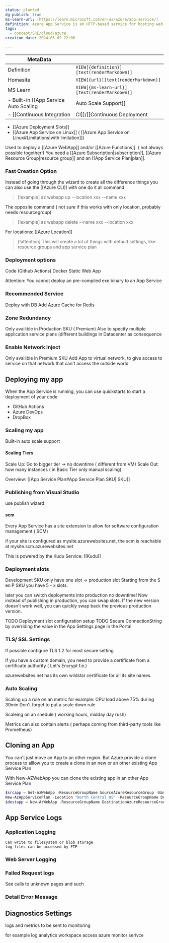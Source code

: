 ```yaml
---
status: planted
dg-publish: true
ms-learn-url: (https://learn.microsoft.com/en-us/azure/app-service/)
definition: Azure App Service is an HTTP-based service for hosting web applications, REST APIs, and mobile back ends. You can develop in your favorite programming language or framework.
tags:
  - concept/SRE/cloud/azure
creation_date: 2024-05-02 22:00

---
```

| MetaData   |                                              |
| ---------- | -------------------------------------------- |
| Definition | `VIEW[{definition}][text(renderMarkdown)]`   |
| Homesite   | `VIEW[{url}][text(renderMarkdown)]`          |
| MS Learn   | `VIEW[{ms-learn-url}][text(renderMarkdown)]` |
- Built-in [[App Service Auto Scaling|Auto Scale Support]]
- [[Continuous Integration|CI]]/[[Continuous Deployment|CD]] Support
- [[Azure Deployment Slots]]
- [[Azure App Service on Linux]] ( [[Azure App Service on Linux#Limitations|with limitation]])



Used to deploy  a [[Azure WebApp]] and/or [[Azure Functions]]. ( not always possible together!)
You need a  [[Azure Subscription|subscription]], [[Azure Resource Group|resource group]] and an [[App Service Plan|plan]].
### Fast Creation Option

Instead of going through the wizard to create all the difference things
you can also use the [[Azure CLI]] with one do it all command

> [!example] 
> az webapp up --location xxx --name xxx

The opposite command ( not sure if this works with only location, probably needs resourcegroup)

> [!example] 
> az webapp delete --name xxx --location xxx

For locations: [[Azure Location]]

> [!attention] 
> This will create a lot of things with default settings, like resource groups and app service plan
> 

### Deployment options

Code (Github Actions)
Docker
Static Web App

Attention: You cannot deploy an pre-compiled exe binary to an App Service

### Recommended Service

Deploy with DB
Add Azure Cache for Redis

### Zone Redundancy

Only availible in Production SKU ( Premium)
Also to specify multiple application service plans (different buildings in Datacenter as consequence

### Enable Network inject

Only availible in Premium SKU
Add App to virtual network, to give access to service on that network that can't access the outside world


## Deploying my app

When the App Service is running, you can use quickstarts to start a deployment of your code

* GitHub Actions
* Azure DevOps
* DropBox
### Scaling my app

Built-in auto scale support

#### Scaling Tiers
Scale Up:  Go to bigger tier -> no downtime ( different from VM)
Scale Out: how many instances ( in Basic Tier only manual scaling)

Overview: [[App Service Plan#App Service Plan SKU| SKU]]

### Publishing from Visual Studio

use publish wizard

#### scm 

Every App Service has a site extension to allow for software configuration management ( SCM)

if your site is configured as  mysite.azurewebsites.net,  the scm is reachable at  mysite.scm.azurewebsites.net

This is powered by the Kudu Service: [[Kudu]]


### Deployment slots

Development SKU only have one slot -> production slot
Starting from the S en P SKU you have 5 - x slots.

later you can switch deployments into production  no downtime!
Now instead of  publishing in production, you can swap slots.
If the new version doesn't work well, you can quickly swap back the previous production version.

TODO Deployment slot configuration setup
TODO Secure ConnectionString by overriding the value in the App Settings page in the Portal

### TLS/ SSL Settings

If possible configure TLS 1.2 for most secure setting

If you have a custom domain, you need to provide a certificate from a certificate authority ( Let's Encrypt f.e.)

azurewebsites.net has its own wildstar certificate for all its site names.

### Auto Scaling

Scaling up a rule on an metric for example:  CPU load above 75% during 30min
Don't forget to put a scale down rule

Scaleing on an shedule ( working hours, midday day rush)

Metrics can also contain alerts ( perhaps coming from third-party tools like Prometheus)

## Cloning an App

You can't just move an App to an other region.
But Azure provide a clone process to alllow you to create a clone in an new or an other existing App Service Plan

With New-AZWebApp you can clone the existing app in an other App Service Plan

```powershell
$srcapp = Get-AzWebApp -ResourceGroupName SourceAzureResourceGroup -Name source-webapp
New-AzAppServicePlan -Location "North Central US" -ResourceGroupName DestinationAzureResourceGroup -Name DestinationAppServicePlan -Tier Standard
$destapp = New-AzWebApp -ResourceGroupName DestinationAzureResourceGroup -Name dest-webapp -Location "North Central US" -AppServicePlan DestinationAppServicePlan -SourceWebApp $srcapp

```
## App Service Logs

### Application Logging

    Can write to filesystem or blob storage
    log files can be accessed by FTP

### Web Server Logging

### Failed Request logs

See calls to unknown pages and such

### Detail Error Message

## Diagnostics Settings

logs and metrics to be sent to monitoring

for example log analytics workspace
   access azure monitor serivce
